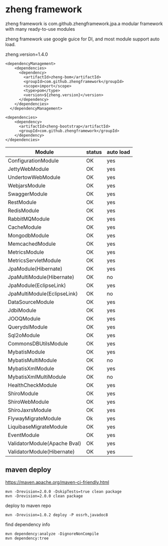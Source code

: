 # zheng framework

zheng framework is com.github.zhengframework.jpa.a modular framework with many ready-to-use modules

zheng framework use google guice for DI, and most module support auto load.

zheng.version=1.4.0

```
<dependencyManagement>
    <dependencies>
      <dependency>
        <artifactId>zheng-bom</artifactId>
        <groupId>com.github.zhengframework</groupId>
        <scope>import</scope>
        <type>pom</type>
        <version>${zheng.version}</version>
      </dependency>
    </dependencies>
  </dependencyManagement>

<dependencies>
    <dependency>
      <artifactId>zheng-bootstrap</artifactId>
      <groupId>com.github.zhengframework</groupId>
    </dependency>
</dependencies>
```

| Module      | status      | auto load   |
| ----------- | ----------- | ----------- |
| ConfigurationModule  | OK      | yes |
| JettyWebModule  | OK      | yes |
| UndertowWebModule | OK    | yes |
| WebjarsModule | OK    | yes |
| SwaggerModule | OK    | yes |
| RestModule | OK    | yes |
| RedisModule | OK    | yes |
| RabbitMQModule | OK    | yes |
| CacheModule | OK    | yes |
| MongodbModule | OK    | yes |
| MemcachedModule | OK    | yes |
| MetricsModule | OK    | yes |
| MetricsServletModule | OK    | yes |
| JpaModule(Hibernate) | OK    | yes |
| JpaMultiModule(Hibernate) | OK    | no |
| JpaModule(EclipseLink) | OK    | yes |
| JpaMultiModule(EclipseLink) | OK    | no |
| DataSourceModule | OK    | yes |
| JdbiModule | OK    | yes |
| JOOQModule | OK    | yes |
| QuerydslModule | OK    | yes |
| Sql2oModule | OK    | yes |
| CommonsDBUtilsModule | OK    | yes |
| MybatisModule | OK    | yes |
| MybatisMultiModule | OK    | no |
| MybatisXmlModule | OK    | yes |
| MybatisXmlMultiModule | OK    | no |
| HealthCheckModule | OK    | yes |
| ShiroModule | OK    | yes |
| ShiroWebModule | OK    | yes |
| ShiroJaxrsModule | OK    | yes |
| FlywayMigrateModule | Ok    | yes |
| LiquibaseMigrateModule | OK    | yes |
| EventModule | OK    | yes |
| ValidatorModule(Apache Bval) | OK    | yes |
| ValidatorModule(Hibernate) | OK    | yes |



## maven deploy

https://maven.apache.org/maven-ci-friendly.html

```
mvn -Drevision=2.0.0 -DskipTests=true clean package 
mvn -Drevision=2.0.0 clean package 

```

deploy to maven repo
```
mvn -Drevision=1.0.2 deploy -P ossrh,javadoc8
```

find dependency info
```
mvn dependency:analyze -DignoreNonCompile
mvn dependency:tree
```

